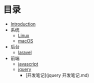# 目录

* [Introduction](README.md)
* 系统
    * [Linux](os/linux/linux.md)
    * [macOS](os/macos/macos.md)
* 后台
    * [laravel](back-end/laravel/laravel.md)
* 前端
    * [javascript](front-end/javascript/javascript.md)
    * [jquery](front-end/jquery/jquery.md)
        * [开发笔记](jquery 开发笔记.md)

